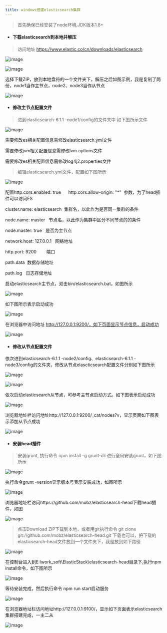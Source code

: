 ```yaml
---
title: windows搭建elasticsearch集群
---
```


> 首先确保已经安装了node环境,JDK版本1.8+

- #### 下载elasticsearch到本地并解压

> 访问地址 https://www.elastic.co/cn/downloads/elasticsearch

![image](https://upload-images.jianshu.io/upload_images/7030886-59b1c7c9a3541e57.jpg?imageMogr2/auto-orient/strip%7CimageView2/2/w/700) 

![image](https://upload-images.jianshu.io/upload_images/7030886-d80f22833e1cf9bd.jpg?imageMogr2/auto-orient/strip%7CimageView2/2/w/700)

选择下载ZIP，放到本地盘符的一个文件夹下，解压之后如图示例，我是复制了两份，node1当作主节点，node2、node3当作从节点

![image](https://upload-images.jianshu.io/upload_images/7030886-f4bb49de7fcb0b83.jpg?imageMogr2/auto-orient/strip%7CimageView2/2/w/700)

<!-- more -->

- #### 修改主节点配置文件

> 进到elasticsearch-6.1.1 -node1/config的文件夹中 如下图所示文件

![image](https://upload-images.jianshu.io/upload_images/7030886-30d3feda554aab86.jpg?imageMogr2/auto-orient/strip%7CimageView2/2/w/700)

需要修改es相关配置信息需修改elasticsearch.yml文件

需要修改jvm相关配置信息需修改lvm.options文件

需要修改es相关配置信息需修改log4j2.properties文件


> 编辑elasticsearch.yml文件，配置如下图所示

![image](https://upload-images.jianshu.io/upload_images/7030886-9e377b42c757b81e.jpg?imageMogr2/auto-orient/strip%7CimageView2/2/w/575)

配置http.cors.enabled: true      http.cors.allow-origin: "*"  参数，为了head插件可以访问ES

cluster.name: elasticsearch  集群名，以此作为是否同一集群的条件

node.name: master   节点名，以此作为集群中区分不同节点的的条件

node.master: true   是否为主节点

network.host: 127.0.0.1   网络地址

http.port: 9200        端口

path.data  数据存储地址

path.log   日志存储地址

启动elasticsearch主节点，双击bin/elasticsearch.bat，如图所示

![image](https://upload-images.jianshu.io/upload_images/7030886-921084a85f765436.jpg?imageMogr2/auto-orient/strip%7CimageView2/2/w/700)

如下图所示表示启动成功

![image](https://upload-images.jianshu.io/upload_images/7030886-e5324e5c2c2f4abc.jpg?imageMogr2/auto-orient/strip%7CimageView2/2/w/700)

在浏览器中访问地址 http://127.0.0.1:9200/，如下页面显示节点信息，启动成功

![image](https://upload-images.jianshu.io/upload_images/7030886-38a7b24958bb00db.jpg?imageMogr2/auto-orient/strip%7CimageView2/2/w/700)

- #### 修改从节点配置文件

依次进到elasticsearch-6.1.1 -node2/config、elasticsearch-6.1.1 -node3/config的文件夹，修改从节点elascticsearch配置文件分别如下图所示

![image](https://upload-images.jianshu.io/upload_images/7030886-bdb9262c25ef0cd0.jpg?imageMogr2/auto-orient/strip%7CimageView2/2/w/643)

![image](https://upload-images.jianshu.io/upload_images/7030886-e2da69b0d23963ad.jpg?imageMogr2/auto-orient/strip%7CimageView2/2/w/626)

依次启动elasticsearch从节点，可参考主节点启动方式。如下图表示启动成功

![image](https://upload-images.jianshu.io/upload_images/7030886-84f9ba5e0986a991.jpg?imageMogr2/auto-orient/strip%7CimageView2/2/w/700)

浏览器地址栏访问地址http://127.0.0.1:9200/_cat/nodes?v，显示页面如下图表示添加从节点成功

![image](https://upload-images.jianshu.io/upload_images/7030886-d8de3cd60b2dcb64.jpg?imageMogr2/auto-orient/strip%7CimageView2/2/w/700)

- #### 安装head插件

> 安装grunt, 执行命令 npm install -g grunt-cli 进行全局安装grunt，如下图所示


![image](https://upload-images.jianshu.io/upload_images/7030886-084f2d6f308d9946.jpg?imageMogr2/auto-orient/strip%7CimageView2/2/w/700)

执行命令grunt -version显示版本号表示安装成功，如图所示

![image](https://upload-images.jianshu.io/upload_images/7030886-8e2d6c59f8c04ea6.jpg?imageMogr2/auto-orient/strip%7CimageView2/2/w/626)
 
浏览器地址栏访问https://github.com/mobz/elasticsearch-head下载head插件，如图

![image](https://upload-images.jianshu.io/upload_images/7030886-d72a551717cfb2c2.jpg?imageMogr2/auto-orient/strip%7CimageView2/2/w/700)

> 点击Download ZIP下载到本地，或者用git执行命令 git clone git://github.com/mobz/elasticsearch-head.git 下载也可以，把下载的elasticsearch-head文件放到一个文件夹下，我是放到如下路径

![image](https://upload-images.jianshu.io/upload_images/7030886-744845c6ec44af89.jpg?imageMogr2/auto-orient/strip%7CimageView2/2/w/700)

在控制台进入到E:\work_soft\ElasticStack\elasticsearch-head目录下,执行npm install命令，如下图所示

![image](https://upload-images.jianshu.io/upload_images/7030886-4e5cbb3d8314d112.jpg?imageMogr2/auto-orient/strip%7CimageView2/2/w/700)

等待安装完成，然后执行命令 npm run start启动服务

![image](https://upload-images.jianshu.io/upload_images/7030886-6a632ee965a72cdc.jpg?imageMogr2/auto-orient/strip%7CimageView2/2/w/700)

在浏览器地址栏访问地址http://127.0.0.1:9100/，显示如下页面表示elasticsearch集群搭建完成，一主二从

![image](https://upload-images.jianshu.io/upload_images/7030886-b935242cd1c3c1a4.jpg?imageMogr2/auto-orient/strip%7CimageView2/2/w/700)
